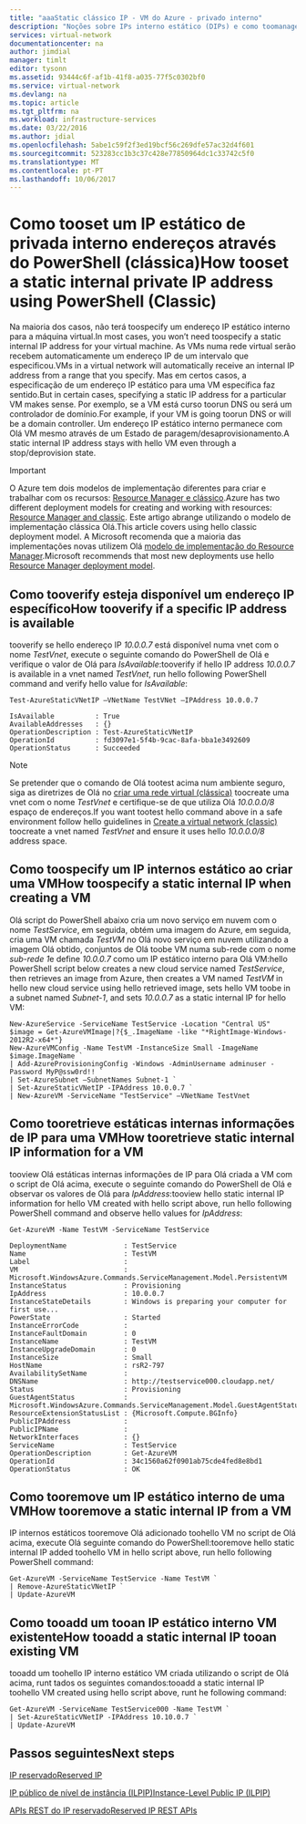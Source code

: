 ```yaml
---
title: "aaaStatic clássico IP - VM do Azure - privado interno"
description: "Noções sobre IPs interno estático (DIPs) e como toomanage-las"
services: virtual-network
documentationcenter: na
author: jimdial
manager: timlt
editor: tysonn
ms.assetid: 93444c6f-af1b-41f8-a035-77f5c0302bf0
ms.service: virtual-network
ms.devlang: na
ms.topic: article
ms.tgt_pltfrm: na
ms.workload: infrastructure-services
ms.date: 03/22/2016
ms.author: jdial
ms.openlocfilehash: 5abe1c59f2f3ed19bcf56c269dfe57ac32d4f601
ms.sourcegitcommit: 523283cc1b3c37c428e77850964dc1c33742c5f0
ms.translationtype: MT
ms.contentlocale: pt-PT
ms.lasthandoff: 10/06/2017
---
```

# <a name="how-tooset-a-static-internal-private-ip-address-using-powershell-classic"></a><span data-ttu-id="6dc66-103">Como tooset um IP estático de privada interno endereços através do PowerShell (clássica)</span><span class="sxs-lookup"><span data-stu-id="6dc66-103">How tooset a static internal private IP address using PowerShell (Classic)</span></span>
<span data-ttu-id="6dc66-104">Na maioria dos casos, não terá toospecify um endereço IP estático interno para a máquina virtual.</span><span class="sxs-lookup"><span data-stu-id="6dc66-104">In most cases, you won’t need toospecify a static internal IP address for your virtual machine.</span></span> <span data-ttu-id="6dc66-105">As VMs numa rede virtual serão recebem automaticamente um endereço IP de um intervalo que especificou.</span><span class="sxs-lookup"><span data-stu-id="6dc66-105">VMs in a virtual network will automatically receive an internal IP address from a range that you specify.</span></span> <span data-ttu-id="6dc66-106">Mas em certos casos, a especificação de um endereço IP estático para uma VM específica faz sentido.</span><span class="sxs-lookup"><span data-stu-id="6dc66-106">But in certain cases, specifying a static IP address for a particular VM makes sense.</span></span> <span data-ttu-id="6dc66-107">Por exemplo, se a VM está curso toorun DNS ou será um controlador de domínio.</span><span class="sxs-lookup"><span data-stu-id="6dc66-107">For example, if your VM is going toorun DNS or will be a domain controller.</span></span> <span data-ttu-id="6dc66-108">Um endereço IP estático interno permanece com Olá VM mesmo através de um Estado de paragem/desaprovisionamento.</span><span class="sxs-lookup"><span data-stu-id="6dc66-108">A static internal IP address stays with hello VM even through a stop/deprovision state.</span></span> 

> [!IMPORTANT]
> <span data-ttu-id="6dc66-109">O Azure tem dois modelos de implementação diferentes para criar e trabalhar com os recursos: [Resource Manager e clássico](../azure-resource-manager/resource-manager-deployment-model.md).</span><span class="sxs-lookup"><span data-stu-id="6dc66-109">Azure has two different deployment models for creating and working with resources:  [Resource Manager and classic](../azure-resource-manager/resource-manager-deployment-model.md).</span></span> <span data-ttu-id="6dc66-110">Este artigo abrange utilizando o modelo de implementação clássica Olá.</span><span class="sxs-lookup"><span data-stu-id="6dc66-110">This article covers using hello classic deployment model.</span></span> <span data-ttu-id="6dc66-111">A Microsoft recomenda que a maioria das implementações novas utilizem Olá [modelo de implementação do Resource Manager](virtual-networks-static-private-ip-arm-ps.md).</span><span class="sxs-lookup"><span data-stu-id="6dc66-111">Microsoft recommends that most new deployments use hello [Resource Manager deployment model](virtual-networks-static-private-ip-arm-ps.md).</span></span>
> 
> 

## <a name="how-tooverify-if-a-specific-ip-address-is-available"></a><span data-ttu-id="6dc66-112">Como tooverify esteja disponível um endereço IP específico</span><span class="sxs-lookup"><span data-stu-id="6dc66-112">How tooverify if a specific IP address is available</span></span>
<span data-ttu-id="6dc66-113">tooverify se hello endereço IP *10.0.0.7* está disponível numa vnet com o nome *TestVnet*, execute o seguinte comando do PowerShell de Olá e verifique o valor de Olá para *IsAvailable*:</span><span class="sxs-lookup"><span data-stu-id="6dc66-113">tooverify if hello IP address *10.0.0.7* is available in a vnet named *TestVnet*, run hello following PowerShell command and verify hello value for *IsAvailable*:</span></span>

    Test-AzureStaticVNetIP –VNetName TestVNet –IPAddress 10.0.0.7 

    IsAvailable          : True
    AvailableAddresses   : {}
    OperationDescription : Test-AzureStaticVNetIP
    OperationId          : fd3097e1-5f4b-9cac-8afa-bba1e3492609
    OperationStatus      : Succeeded

> [!NOTE]
> <span data-ttu-id="6dc66-114">Se pretender que o comando de Olá tootest acima num ambiente seguro, siga as diretrizes de Olá no [criar uma rede virtual (clássica)](virtual-networks-create-vnet-classic-pportal.md) toocreate uma vnet com o nome *TestVnet* e certifique-se de que utiliza Olá  *10.0.0.0/8* espaço de endereços.</span><span class="sxs-lookup"><span data-stu-id="6dc66-114">If you want tootest hello command above in a safe environment follow hello guidelines in [Create a virtual network (classic)](virtual-networks-create-vnet-classic-pportal.md) toocreate a vnet named *TestVnet* and ensure it uses hello *10.0.0.0/8* address space.</span></span>
> 
> 

## <a name="how-toospecify-a-static-internal-ip-when-creating-a-vm"></a><span data-ttu-id="6dc66-115">Como toospecify um IP internos estático ao criar uma VM</span><span class="sxs-lookup"><span data-stu-id="6dc66-115">How toospecify a static internal IP when creating a VM</span></span>
<span data-ttu-id="6dc66-116">Olá script do PowerShell abaixo cria um novo serviço em nuvem com o nome *TestService*, em seguida, obtém uma imagem do Azure, em seguida, cria uma VM chamada *TestVM* no Olá novo serviço em nuvem utilizando a imagem Olá obtido, conjuntos de Olá toobe VM numa sub-rede com o nome *sub-rede 1*e define *10.0.0.7* como um IP estático interno para Olá VM:</span><span class="sxs-lookup"><span data-stu-id="6dc66-116">hello PowerShell script below creates a new cloud service named *TestService*, then retrieves an image from Azure, then creates a VM named *TestVM* in hello new cloud service using hello retrieved image, sets hello VM toobe in a subnet named *Subnet-1*, and sets *10.0.0.7* as a static internal IP for hello VM:</span></span>

    New-AzureService -ServiceName TestService -Location "Central US"
    $image = Get-AzureVMImage|?{$_.ImageName -like "*RightImage-Windows-2012R2-x64*"}
    New-AzureVMConfig -Name TestVM -InstanceSize Small -ImageName $image.ImageName `
    | Add-AzureProvisioningConfig -Windows -AdminUsername adminuser -Password MyP@ssw0rd!! `
    | Set-AzureSubnet –SubnetNames Subnet-1 `
    | Set-AzureStaticVNetIP -IPAddress 10.0.0.7 `
    | New-AzureVM -ServiceName "TestService" –VNetName TestVnet

## <a name="how-tooretrieve-static-internal-ip-information-for-a-vm"></a><span data-ttu-id="6dc66-117">Como tooretrieve estáticas internas informações de IP para uma VM</span><span class="sxs-lookup"><span data-stu-id="6dc66-117">How tooretrieve static internal IP information for a VM</span></span>
<span data-ttu-id="6dc66-118">tooview Olá estáticas internas informações de IP para Olá criada a VM com o script de Olá acima, execute o seguinte comando do PowerShell de Olá e observar os valores de Olá para *IpAddress*:</span><span class="sxs-lookup"><span data-stu-id="6dc66-118">tooview hello static internal IP information for hello VM created with hello script above, run hello following PowerShell command and observe hello values for *IpAddress*:</span></span>

    Get-AzureVM -Name TestVM -ServiceName TestService

    DeploymentName              : TestService
    Name                        : TestVM
    Label                       : 
    VM                          : Microsoft.WindowsAzure.Commands.ServiceManagement.Model.PersistentVM
    InstanceStatus              : Provisioning
    IpAddress                   : 10.0.0.7
    InstanceStateDetails        : Windows is preparing your computer for first use...
    PowerState                  : Started
    InstanceErrorCode           : 
    InstanceFaultDomain         : 0
    InstanceName                : TestVM
    InstanceUpgradeDomain       : 0
    InstanceSize                : Small
    HostName                    : rsR2-797
    AvailabilitySetName         : 
    DNSName                     : http://testservice000.cloudapp.net/
    Status                      : Provisioning
    GuestAgentStatus            : Microsoft.WindowsAzure.Commands.ServiceManagement.Model.GuestAgentStatus
    ResourceExtensionStatusList : {Microsoft.Compute.BGInfo}
    PublicIPAddress             : 
    PublicIPName                : 
    NetworkInterfaces           : {}
    ServiceName                 : TestService
    OperationDescription        : Get-AzureVM
    OperationId                 : 34c1560a62f0901ab75cde4fed8e8bd1
    OperationStatus             : OK

## <a name="how-tooremove-a-static-internal-ip-from-a-vm"></a><span data-ttu-id="6dc66-119">Como tooremove um IP estático interno de uma VM</span><span class="sxs-lookup"><span data-stu-id="6dc66-119">How tooremove a static internal IP from a VM</span></span>
<span data-ttu-id="6dc66-120">IP internos estáticos tooremove Olá adicionado toohello VM no script de Olá acima, execute Olá seguinte comando do PowerShell:</span><span class="sxs-lookup"><span data-stu-id="6dc66-120">tooremove hello static internal IP added toohello VM in hello script above, run hello following PowerShell command:</span></span>

    Get-AzureVM -ServiceName TestService -Name TestVM `
    | Remove-AzureStaticVNetIP `
    | Update-AzureVM

## <a name="how-tooadd-a-static-internal-ip-tooan-existing-vm"></a><span data-ttu-id="6dc66-121">Como tooadd um tooan IP estático interno VM existente</span><span class="sxs-lookup"><span data-stu-id="6dc66-121">How tooadd a static internal IP tooan existing VM</span></span>
<span data-ttu-id="6dc66-122">tooadd um toohello IP interno estático VM criada utilizando o script de Olá acima, runt tados os seguintes comandos:</span><span class="sxs-lookup"><span data-stu-id="6dc66-122">tooadd a static internal IP toohello VM created using hello script above, runt he following command:</span></span>

    Get-AzureVM -ServiceName TestService000 -Name TestVM `
    | Set-AzureStaticVNetIP -IPAddress 10.10.0.7 `
    | Update-AzureVM

## <a name="next-steps"></a><span data-ttu-id="6dc66-123">Passos seguintes</span><span class="sxs-lookup"><span data-stu-id="6dc66-123">Next steps</span></span>
[<span data-ttu-id="6dc66-124">IP reservado</span><span class="sxs-lookup"><span data-stu-id="6dc66-124">Reserved IP</span></span>](virtual-networks-reserved-public-ip.md)

[<span data-ttu-id="6dc66-125">IP público de nível de instância (ILPIP)</span><span class="sxs-lookup"><span data-stu-id="6dc66-125">Instance-Level Public IP (ILPIP)</span></span>](virtual-networks-instance-level-public-ip.md)

[<span data-ttu-id="6dc66-126">APIs REST do IP reservado</span><span class="sxs-lookup"><span data-stu-id="6dc66-126">Reserved IP REST APIs</span></span>](https://msdn.microsoft.com/library/azure/dn722420.aspx)

